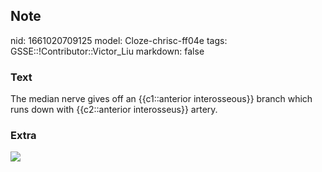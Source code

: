 ## Note
nid: 1661020709125
model: Cloze-chrisc-ff04e
tags: GSSE::!Contributor::Victor_Liu
markdown: false

### Text
The median nerve gives off an {{c1::anterior interosseous}} branch which runs down with {{c2::anterior interosseus}} artery.

### Extra
<img src="paste-2c69918b00054e4abdb800905e211b9013ddfb78.jpg">
